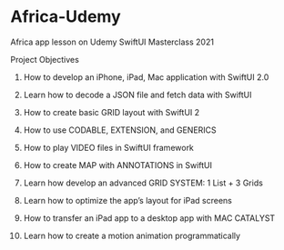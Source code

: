 # Africa-Udemy
Africa app lesson on Udemy SwiftUI Masterclass 2021

Project Objectives

1) How to develop an iPhone, iPad, Mac application with SwiftUI 2.0

2) Learn how to decode a JSON file and fetch data with SwiftUI

3) How to create basic GRID layout with SwiftUI 2

4) How to use CODABLE, EXTENSION, and GENERICS

5) How to play VIDEO files in SwiftUI framework

6) How to create MAP with ANNOTATIONS in SwiftUI

7) Learn how develop an advanced GRID SYSTEM: 1 List + 3 Grids

8) Learn how to optimize the app’s layout for iPad screens

9) How to transfer an iPad app to a desktop app with MAC CATALYST

10) Learn how to create a motion animation programmatically
